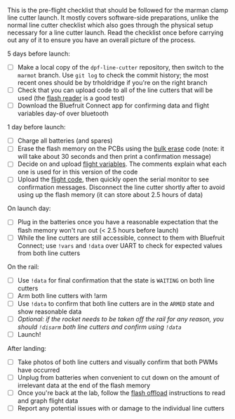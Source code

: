 This is the pre-flight checklist that should be followed for the marman clamp line cutter launch. It mostly covers software-side preparations, unlike the normal line cutter checklist which also goes through the physical setup necessary for a line cutter launch. Read the checklist once before carrying out any of it to ensure you have an overall picture of the process.

5 days before launch:
- [ ] Make a local copy of the `dpf-line-cutter` repository, then switch to the `marmot` branch. Use `git log` to check the commit history; the most recent ones should be by trholdridge if you're on the right branch
- [ ] Check that you can upload code to all of the line cutters that will be used (the [flash reader](https://gitlab.com/aeronu/dollar-per-foot/dpf-line-cutter/-/tree/marmot/code/v3/flash_reader) is a good test)
- [ ] Download the Bluefruit Connect app for confirming data and flight variables day-of over bluetooth

1 day before launch:
- [ ] Charge all batteries (and spares)
- [ ] Erase the flash memory on the PCBs using the [bulk erase](https://gitlab.com/aeronu/dollar-per-foot/dpf-line-cutter/-/tree/marmot/code/v3/bulk_erase) code (note: it will take about 30 seconds and then print a confirmation message)
- [ ] Decide on and upload [flight variables](https://gitlab.com/aeronu/dollar-per-foot/dpf-line-cutter/-/tree/marmot/code/v3/flight_variable_upload). The comments explain what each one is used for in this version of the code
- [ ] Upload the [flight code](https://gitlab.com/aeronu/dollar-per-foot/dpf-line-cutter/-/tree/marmot/code/v3/line_cutter_v3), then quickly open the serial monitor to see confirmation messages. Disconnect the line cutter shortly after to avoid using up the flash memory (it can store about 2.5 hours of data)

On launch day:
- [ ] Plug in the batteries once you have a reasonable expectation that the flash memory won't run out (< 2.5 hours before launch)
- [ ] While the line cutters are still accessible, connect to them with Bluefruit Connect; use `!vars` and `!data` over UART to check for expected values from both line cutters

On the rail:
- [ ] Use `!data` for final confirmation that the state is `WAITING` on both line cutters
- [ ] Arm both line cutters with !arm
- [ ] Use `!data` to confirm that both line cutters are in the `ARMED` state and show reasonable data
- [ ] *Optional: if the rocket needs to be taken off the rail for any reason, you should `!disarm` both line cutters and confirm using `!data`*
- [ ] Launch!

After landing:
- [ ] Take photos of both line cutters and visually confirm that both PWMs have occurred
- [ ] Unplug from batteries when convenient to cut down on the amount of irrelevant data at the end of the flash memory
- [ ] Once you're back at the lab, follow the [flash offload](https://gitlab.com/aeronu/dollar-per-foot/dpf-line-cutter/-/blob/marmot/docs/OFFLOAD.md) instructions to read and graph flight data
- [ ] Report any potential issues with or damage to the individual line cutters
